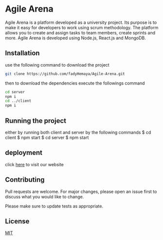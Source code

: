 # Agile Arena

Agile Arena is a platform developed as a university project. Its purpose is to make it easy for developers to work using scrum methodology. The platform allows you to create and assign tasks to team members, create sprints and more. Agile Arena is developed using Node.js, React.js and MongoDB. 

## Installation

use the following command to download the project

```bash
git clone https://github.com/fadyHemaya/Agile-Arena.git
```

then to download the dependencies execute the followings command

 ```bash
cd server
npm i
cd ../client 
npm i
```
## Running the project
either by running both client and server by the following commands
$ cd client
$ npm start
$ cd server
$ npm start


## deployment

click [here](https://ramy.com) to visit our website


## Contributing
Pull requests are welcome. For major changes, please open an issue first to discuss what you would like to change.

Please make sure to update tests as appropriate.

## License
[MIT](https://choosealicense.com/licenses/mit/)
